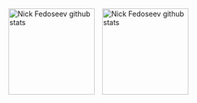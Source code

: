 ##
<div class="container">

  <a href="https://github.com/Fe-Nik-S" >
    <img src="https://github-readme-stats.vercel.app/api/top-langs?username=Fe-Nik-S&langs_count=5&layout=compact&theme=vue" align="left" height="170px" style="margin: 0 15px 0 0" alt="Nick Fedoseev github stats" />
  </a>
  
  <a href="https://github.com/Fe-Nik-S" >
    <img src="https://github-readme-stats.vercel.app/api?username=Fe-Nik-S&count_private=true&include_all_commits=true&hide_rank=true&show_icons=true&theme=vue" align="left" height="170px" alt="Nick Fedoseev github stats" />
  </a>

</div>

##
